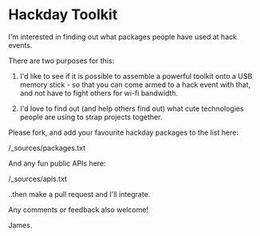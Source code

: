Hackday Toolkit
===============
I'm interested in finding out what packages people have used at hack events.

There are two purposes for this:

1) I'd like to see if it is possible to assemble a powerful toolkit onto a USB memory stick - so that you can come armed to a hack event with that, and not have to fight others for wi-fi bandwidth.

2) I'd love to find out (and help others find out) what cute technologies people are using to strap projects together.

Please fork, and add your favourite hackday packages to the list here:

/_sources/packages.txt

And any fun public APIs here:

/_sources/apis.txt

..then make a pull request and I'll integrate.

Any comments or feedback also welcome!

James.